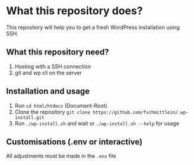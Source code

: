 # What this repository does?
This repository will help you to get a fresh WordPress installation using SSH.

## What this repository need?
1. Hosting with a SSH connection
1. git and wp cli on the server

## Installation and usage
1. Run `cd html/htdocs` (Document-Root)
1. Clone the repository `git clone https://github.com/fschmittlein/.wp-install.git`
1. Run `./wp-install.sh` and wait or `./wp-install.sh --help` for usage

## Customisations (.env or interactive)
All adjustments must be made in the `.env` file
